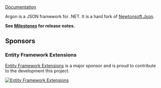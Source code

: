 [Documentation](https://github.com/VerifyTests/Argon)

Argon is a JSON framework for .NET. It is a hard fork of [Newtonsoft.Json](https://github.com/JamesNK/Newtonsoft.Json).<!-- singleLineInclude: intro. path: /docs/intro.include.md -->

**See [Milestones](https://github.com/VerifyTests/Argon/milestones?state=closed) for release notes.**


## Sponsors


### Entity Framework Extensions<!-- include: zzz. path: /docs/zzz.include.md -->

[Entity Framework Extensions](https://entityframework-extensions.net/?utm_source=simoncropp&utm_medium=Argon) is a major sponsor and is proud to contribute to the development this project.

[![Entity Framework Extensions](https://raw.githubusercontent.com/VerifyTests/Argon/refs/heads/main/docs/zzz.png)](https://entityframework-extensions.net/?utm_source=simoncropp&utm_medium=Argon)<!-- endInclude -->

